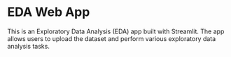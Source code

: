 # EDA Web App 

This is an Exploratory Data Analysis (EDA) app built with Streamlit. The app allows users to upload the dataset and perform various exploratory data analysis tasks.


